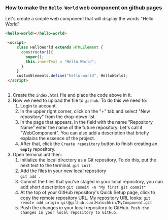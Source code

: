 ### How to make the `Hello World` web component on github pages

Let's create a simple web component that will display the words "Hello World".


```html
<hello-world></hello-world>

 <script>
     class HelloWorld extends HTMLElement {
       constructor(){
         super();
         this.innerText = "Hello World";
       }
     }
     customElements.define("hello-world", HelloWorld);
 </script>
 
```
1. Create the `index.html` file and place the code above in it.
2. Now we need to upload the file to `github`. To do this we need to:
   1. Login to account.
   2. In the upper right corner, click on the "+" tab and select "New repository" from the drop-down list.
   3. In the page that appears, in the field with the name "Repository Name" enter the name of the future repository. 
   Let's call it "WebComponent". You can also add a description that briefly explains the essence of the project.
   4. After that, click the `Create repository` button to finish creating an **`empty`** repository.
3. Open terminal ant then:
   1. Initialize the local directory as a Git repository. To do this, put the next text to the terminal. 
   ```git init```
   2. Add the files in your new local repository   
   ```git add .```
   3. Commit the files that you've staged in your local repository, you can add short description 
   ```git commit -m "My first git commit"```
   4. At the top of your GitHub repository's Quick Setup page, click  to copy the remote repository URL. 
   My repository URL looks: ```git remote add origin git@github.com:Halochkin/MyComponent.git```
   5. Push the changes in your local repository to GitHub. ```Push the changes in your local repository to GitHub.```
